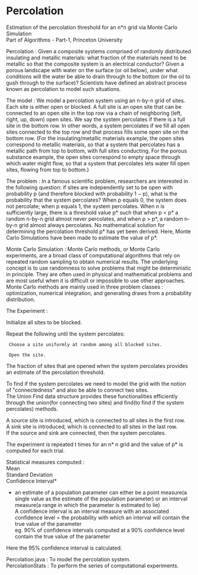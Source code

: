 # Percolation
Estimation of the percolation threshold for an n*n grid via Monte Carlo Simulation  
Part of Algorithms - Part-1, Princeton University  

Percolation : Given a composite systems comprised of randomly distributed insulating and metallic materials: what fraction of the materials need to be metallic so that the
composite system is an electrical conductor? Given a porous landscape with water on the surface (or oil below), under what conditions will the water be able to drain through
to the bottom (or the oil to gush through to the surface)? Scientists have defined an abstract process known as percolation to model such situations.

The model : We model a percolation system using an n-by-n grid of sites. Each site is either open or blocked. A full site is an open site that can be connected to an open site in the top row via a chain of neighboring (left, right, up, down) open sites. We say the system percolates if there is a full site in the bottom row. In other words, a system percolates if we fill all open sites connected to the top row and that process fills some open site on the bottom row. (For the insulating/metallic materials example, the open sites correspond to metallic materials, so that a system that percolates has a metallic path from top to bottom, with full sites conducting. For the porous substance example, the open sites correspond to empty space through which water might flow, so that a system that percolates lets water fill open sites, flowing from top to bottom.) 

The problem : In a famous scientific problem, researchers are interested in the following question: if sites are independently set to be open with probability p (and therefore blocked with probability 1 − p), what is the probability that the system percolates? When p equals 0, the system does not percolate; when p equals 1, the system percolates.  When n is sufficiently large, there is a threshold value p* such that when p < p* a random n-by-n grid almost never percolates, and when p > p*, a random n-by-n grid almost always percolates. No mathematical solution for determining the percolation threshold p* has yet been derived. Here, Monte Carlo Simulations have been made to estimate the value of p*.

Monte Carlo Simulation : Monte Carlo methods, or Monte Carlo experiments, are a broad class of computational algorithms that rely on repeated random sampling to obtain numerical results. The underlying concept is to use randomness to solve problems that might be deterministic in principle. They are often used in physical and mathematical problems and are most useful when it is difficult or impossible to use other approaches. Monte Carlo methods are mainly used in three problem classes : optimization, numerical integration, and generating draws from a probability distribution. 

The Experiment : 

Initialize all sites to be blocked.

Repeat the following until the system percolates:

     Choose a site uniformly at random among all blocked sites.

     Open the site.  
     
The fraction of sites that are opened when the system percolates provides an estimate of the percolation threshold.  
     
To find if the system percolates we need to model the grid with the notion of "connectedness" and also be able to connect two sites.  
The Union Find data structure provides these functionalities efficiently through the union(for connecting two sites) and find(to find if the system percolates) methods.  

A source site is introduced, which is connected to all sites in the first row.  
A sink site is introduced, which is connected to all sites in the last row.  
If the source and sink are connected, then the system percolates.  

The experiment is repeated t times for an n* n grid and the value of p* is computed for each trial.  

Statistical measures computed :  
      Mean  
      Standard Deviation  
      Confidence Interval*  
      
* an estimate of a population parameter can either be a point measure(a single value as the estimate of the population parameter)  or an interval measure(a range in which the parameter is estimated to lie)  
  A confidence interval is an interval measure with an associated confidence level = the probability with which an interval will contain the true value of the parameter  
  eg. 90% of confidence intervals computed at a 90% confidence level contain the true value of the parameter
  
Here the 95% confidence interval is calculated.  

Percolation.java : To model the percolation system.  
PercolationStats : To perform the series of computational experiments.  

